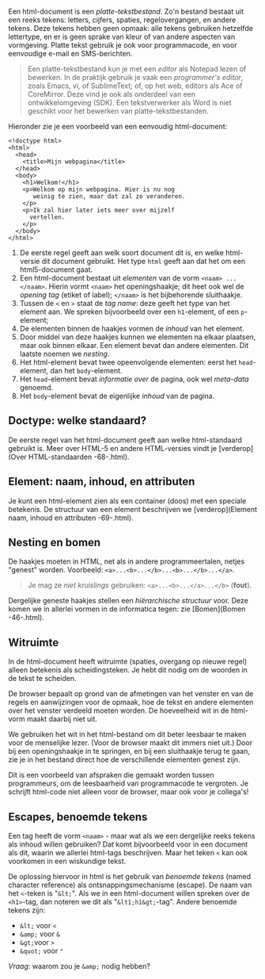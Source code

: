 
Een html-document is een *platte-tekstbestand*. Zo'n bestand bestaat uit een reeks tekens: letters, cijfers, spaties, regelovergangen, en andere tekens. Deze tekens hebben geen opmaak: alle tekens gebruiken hetzelfde lettertype, en er is geen sprake van kleur of van andere aspecten van vormgeving. Platte tekst gebruik je ook voor programmacode, en voor eenvoudige e-mail en SMS-berichten.

> Een platte-tekstbestand kun je met een *editor* als Notepad lezen of bewerken. In de praktijk gebruik je vaak een *programmer's editor*, zoals Emacs, vi, of SublimeText; of, op het web, editors als Ace of CoreMirror. Deze vind je ook als onderdeel van een ontwikkelomgeving (SDK). Een tekstverwerker als Word is niet geschikt voor het bewerken van platte-tekstbestanden.

Hieronder zie je een voorbeeld van een eenvoudig html-document:

```
<!doctype html>
<html>
  <head>
    <title>Mijn webpagina</title>
  </head>
  <body>
    <h1>Welkom!</h1>
    <p>Welkom op mijn webpagina. Hier is nu nog 
       weinig te zien, maar dat zal zo veranderen.
    </p>
    <p>Ik zal hier later iets meer over mijzelf 
      vertellen. 
    </p>
  </body>
</html>
```

1. De eerste regel geeft aan welk soort document dit is, en welke html-versie dit document gebruikt. Het type `html` geeft aan dat het om een html5-document gaat.
2. Een html-document bestaat uit *elementen* van de vorm `<naam> ... </naam>`. Hierin vormt `<naam>` het openingshaakje; dit heet ook wel de *opening tag* (etiket of label);  `</naam>` is het bijbehorende sluithaakje.
3. Tussen de `<` en `>` staat de *tag name*: deze geeft het type van het element aan. We spreken bijvoorbeeld over een `h1`-element, of een `p`-element;
4. De elementen binnen de haakjes vormen de *inhoud* van het element.
5. Door middel van deze haakjes kunnen we elementen na elkaar plaatsen, maar ook binnen elkaar. Een element bevat dan andere elementen. Dit laatste noemen we *nesting*.
6. Het html-element bevat twee opeenvolgende elementen: eerst het `head`-element, dan het `body`-element.
7. Het `head`-element bevat *informatie over* de pagina, ook wel *meta-data* genoemd.
8. Het `body`-element bevat de eigenlijke *inhoud* van de pagina.

## Doctype: welke standaard?

De eerste regel van het html-document geeft aan welke html-standaard gebruikt is. Meer over HTML-5 en andere HTML-versies vindt je [verderop](Over HTML-standaarden -68-.html).

## Element: naam, inhoud, en attributen

Je kunt een html-element zien als een container (doos) met een speciale betekenis. De structuur van een element beschrijven we [verderop](Element naam, inhoud en attributen -69-.html).

## Nesting en bomen

De haakjes moeten in HTML, net als in andere programmeertalen, netjes "genest" worden. Voorbeeld: `<a>...<b>...</b>...<b>...</b>...</a>`.

> Je mag ze *niet kruislings* gebruiken: `<a>...<b>...</a>...</b>` (**fout**).

Dergelijke geneste haakjes stellen een *hiërarchische structuur* voor. Deze komen we in allerlei vormen in de informatica tegen: zie [Bomen](Bomen -46-.html).

## Witruimte

In de html-document heeft witruimte (spaties, overgang op nieuwe regel) alleen betekenis als scheidingsteken. Je hebt dit nodig om de woorden in de tekst te scheiden.

De browser bepaalt op grond van de afmetingen van het venster en van de regels en aanwijzingen voor de opmaak, hoe de tekst en andere elementen over het venster verdeeld moeten worden. De hoeveelheid wit in de html-vorm maakt daarbij niet uit.

We gebruiken het wit in het html-bestand om dit beter leesbaar te maken voor de menselijke lezer. (Voor de browser maakt dit immers niet uit.) Door bij een openingshaakje in te springen, en bij een sluithaakje terug te gaan, zie je in het bestand direct hoe de verschillende elementen genest zijn.

Dit is een voorbeeld van afspraken die gemaakt worden tussen programmeurs, om de leesbaarheid van programmacode te vergroten. Je schrijft html-code niet alleen voor de browser, maar ook voor je collega's!

## Escapes, benoemde tekens

Een tag heeft de vorm `<naam>` - maar wat als we een dergelijke reeks tekens als inhoud willen gebruiken? Dat komt bijvoorbeeld voor in een document als dit, waarin we allerlei html-tags beschrijven. Maar het teken `<` kan ook voorkomen in een wiskundige tekst.

De oplossing hiervoor in html is het gebruik van *benoemde tekens* (named character reference) als ontsnappingsmechanisme (escape). De naam van het `<`-teken is "`&lt;`". Als we in een html-document willen spreken over de `<h1>`-tag, dan noteren we dit als "`&lt1;h1&gt;`-tag". Andere benoemde tekens zijn:

* `&lt;` voor `<`
* `&amp;` voor `&`
* `&gt;`voor `>`
* `&quot;` voor `"`

*Vraag*: waarom zou je `&amp;` nodig hebben?
